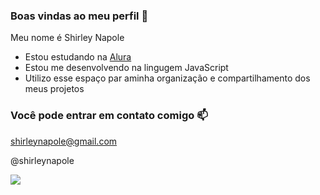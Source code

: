 ### Boas vindas ao meu perfil 💙

Meu nome é Shirley Napole

- Estou estudando na [Alura](https://www.alura.com.br)
- Estou me desenvolvendo na lingugem JavaScript
- Utilizo esse espaço par aminha organização e compartilhamento dos meus projetos

### Você pode entrar em contato comigo 📫

shirleynapole@gmail.com

@shirleynapole


![](https://media1.tenor.com/m/3eHx-uk-YEYAAAAC/hug.gif)

